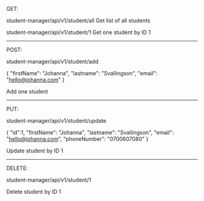GET:

student-manager/api/v1/student/all
Get list of all students


student-manager/api/v1/student/1
Get one student by ID 1
_____________________________
POST:

student-manager/api/v1/student/add

{
	"firstName": "Johanna",
	"lastname": "Svallingson",
	"email": "hello@johanna.com"
}

Add one student

_____________________________
PUT:

student-manager/api/v1/student/update

{
        "id":1,
        "firstName": "Johanna",
    	"lastname": "Svallingson",
    	"email": "hello@johanna.com",
    	"phoneNumber": "0700607080"
}

Update student by ID 1

_____________________________
DELETE:

student-manager/api/v1/student/1

Delete student by ID 1